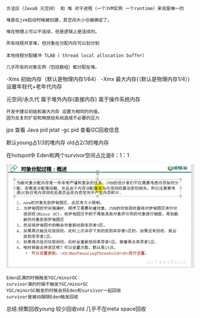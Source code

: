 ```
方法区（Java8 元空间） 和 堆 对于进程（一个JVM实例 一个runtime）来说是唯一的
```
```
堆是在jvm启动时候被创建，其空间大小也被确定了。
```
```
堆在物理上可以不连续，但是逻辑上是连续的。
```
```
所有线程共享堆，但对象在分配内存可以划分到 

本地线程分配缓冲 TLAB（ thread local allocation buffer）
```
```
几乎所有的对象实例（包括数组）都分配在堆。
```


-Xms 初始内存（默认是物理内存1/64） -Xmx 最大内存(（默认是物理内存1/4）) 设置年轻代+老年代内存

元空间/永久代 属于堆外内存(直接内存) 属于操作系统内存

```
开发中建议初始和最大内存 设置为相同的的值。
因为反复的扩容和释放给系统造成不必要的压力
```

jps 查看 Java pid
jstat -gc pid 查看GC回收信息

默认young占1/3的堆内存 old占2/3的堆内存

在hotspot中 Eden和两个survivor空间占比是8：1：1

![img_24.png](img2/img_24.png)

```
Eden区满的时候触发YGC/minorGC
survivor满的时候不触发YGC/minorGC
YGC/minorGC触发的时候会将Eden和survivor一起回收
survivor是被动跟随Eden触发回收
```

总结:频繁回收young 较少回收old 几乎不在meta space回收 
